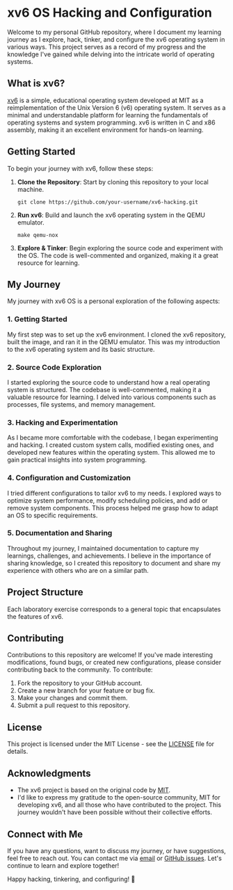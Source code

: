 # xv6 OS Hacking and Configuration

Welcome to my personal GitHub repository, where I document my learning journey as I explore, hack, tinker, and configure the xv6 operating system in various ways. This project serves as a record of my progress and the knowledge I've gained while delving into the intricate world of operating systems.

## What is xv6?

[xv6](https://pdos.csail.mit.edu/6.828/2012/xv6.html) is a simple, educational operating system developed at MIT as a reimplementation of the Unix Version 6 (v6) operating system. It serves as a minimal and understandable platform for learning the fundamentals of operating systems and system programming. xv6 is written in C and x86 assembly, making it an excellent environment for hands-on learning.

## Getting Started

To begin your journey with xv6, follow these steps:

1. **Clone the Repository**: Start by cloning this repository to your local machine.

   ```shell
   git clone https://github.com/your-username/xv6-hacking.git
   ```

2. **Run xv6**: Build and launch the xv6 operating system in the QEMU emulator.

   ```shell
   make qemu-nox
   ```

3. **Explore & Tinker**: Begin exploring the source code and experiment with the OS. The code is well-commented and organized, making it a great resource for learning.

## My Journey

My journey with xv6 OS is a personal exploration of the following aspects:

### 1. Getting Started

My first step was to set up the xv6 environment. I cloned the xv6 repository, built the image, and ran it in the QEMU emulator. This was my introduction to the xv6 operating system and its basic structure.

### 2. Source Code Exploration

I started exploring the source code to understand how a real operating system is structured. The codebase is well-commented, making it a valuable resource for learning. I delved into various components such as processes, file systems, and memory management.

### 3. Hacking and Experimentation

As I became more comfortable with the codebase, I began experimenting and hacking. I created custom system calls, modified existing ones, and developed new features within the operating system. This allowed me to gain practical insights into system programming.

### 4. Configuration and Customization

I tried different configurations to tailor xv6 to my needs. I explored ways to optimize system performance, modify scheduling policies, and add or remove system components. This process helped me grasp how to adapt an OS to specific requirements.

### 5. Documentation and Sharing

Throughout my journey, I maintained documentation to capture my learnings, challenges, and achievements. I believe in the importance of sharing knowledge, so I created this repository to document and share my experience with others who are on a similar path.

## Project Structure

Each laboratory exercise corresponds to a general topic that encapsulates the features of xv6.

## Contributing

Contributions to this repository are welcome! If you've made interesting modifications, found bugs, or created new configurations, please consider contributing back to the community. To contribute:

1. Fork the repository to your GitHub account.
2. Create a new branch for your feature or bug fix.
3. Make your changes and commit them.
4. Submit a pull request to this repository.

## License

This project is licensed under the MIT License - see the [LICENSE](LICENSE) file for details.

## Acknowledgments

- The xv6 project is based on the original code by [MIT](https://github.com/mit-pdos/xv6-public).
- I'd like to express my gratitude to the open-source community, MIT for developing xv6, and all those who have contributed to the project. This journey wouldn't have been possible without their collective efforts.

## Connect with Me

If you have any questions, want to discuss my journey, or have suggestions, feel free to reach out. You can contact me via [email](mailto:mpvviernes@gmail.com) or [GitHub issues](https://github.com/Qubits-01/cs-140-laboratory-exercises/issues). Let's continue to learn and explore together!

Happy hacking, tinkering, and configuring! 🚀
